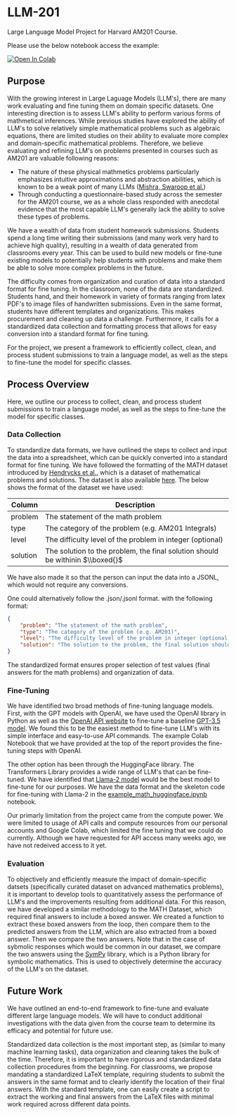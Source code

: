 # LLM-201
Large Language Model Project for Harvard AM201 Course.

Please use the below notebook access the example:

[![Open In Colab](https://colab.research.google.com/assets/colab-badge.svg)](https://colab.research.google.com/github/BaeHenryS/LLM-201/blob/main/examples/example_math_openai.ipynb)


## Purpose

With the growing interest in Large Laguage Models (LLM's), there are many work evaluating and fine tuning them on domain specific datasets. One interesting direction is to assess LLM's ability to perform various forms of mathmetical inferences. While previous studies have explored the ability of LLM's to solve relatively simple mathematical problems such as algebraic equations, there are limited studies on their ability to evaluate more complex and domain-specific mathematical problems. Therefore, we believe evaluating and refining LLM's on problems presented in courses such as AM201 are valuable following reasons:
- The nature of these physical mathmetics problems particularly emphasizes intuitive approximations and abstraction abilities, which is known to be a weak point of many LLMs ([Mishra, Swaroop et al.](https://arxiv.org/abs/2204.05660))
- Through conducting a questionnaire-based study across the semester for the AM201 course, we as a whole class responded with anecdotal evidence that the most capable LLM's generally lack the ability to solve these types of problems.

We have a wealth of data from student homework submissions. Students spend a long time writing their submissions (and many work very hard to achieve high quality), resulting in a wealth of data generated from classrooms every year. This can be used to build new models or fine-tune existing models to potentially help students with problems and make them be able to solve more complex problems in the future. 


The difficulty comes from organization and curation of data into a standard format for fine tuning. In the classroom, none of the data are standardized. Students hand, and their homework in variety of formats ranging from latex PDF's to image files of handwritten submissions. Even in the same format, students have different templates and organizations. This makes procurement and cleaning up data a challenge. Furthermore, it calls for a standardized data collection and formatting process that allows for easy conversion into a standard format for fine tuning. 


For the project, we present a framework to efficiently collect, clean, and process student submissions to train a language model, as well as the steps to fine-tune the model for specific classes. 




## Process Overview

Here, we outline our process to collect, clean, and process student submissions to train a language model, as well as the steps to fine-tune the model for specific classes.

### Data Collection

To standardize data formats, we have outlined the steps to collect and input the data into a spreadsheet, which can be quickly converted into a standard format for fine tuning. We have followed the formatting of the MATH dataset introduced by [Hendrycks et al.](https://arxiv.org/abs/2103.03874), which is a dataset of mathematical problems and solutions. The dataset is also available [here](https://paperswithcode.com/dataset/math). The below shows the format of the dataset we have used:

| Column          | Description           |
| ------------------ | --------------------- |
| problem            | The statement of the math problem |
| type               | The category of the problem (e.g. AM201 Integrals) |
| level              | The difficulty level of the problem in integer (optional) |
| solution           | The solution to the problem, the final solution should be withinin \$\\\boxed{}\$ |

We have also made it so that the person can input the data into a JSONL, which would not require any conversions.

One could alternatively follow the .json/.jsonl format. with the following format:

```json
{
    "problem": "The statement of the math problem",
    "type": "The category of the problem (e.g. AM201)",
    "level": "The difficulty level of the problem in integer (optional)",
    "solution": "The solution to the problem, the final solution should be withinin \$\\\boxed{}\$"
}
```

The standardized format ensures proper selection of test values (final answers for the math problems) and organization of data. 

### Fine-Tuning

We have identified two broad methods of fine-tuning language models. First, with the GPT models with OpenAI, we have used the OpenAI library in Python as well as the [OpenAI API website](https://platform.openai.com/docs/overview) to fine-tune a baseline [GPT-3.5 model](https://openai.com/blog/gpt-3-5-turbo-fine-tuning-and-api-updates). We found this to be the easiest method to fine-tune LLM's with its simple interface and easy-to-use API commands. The example Colab Notebook that we have provided at the top of the report provides the fine-tuning steps with OpenAI. 

The other option has been through the HuggingFace library. The Transformers Library provides a wide range of LLM's that can be fine-tuned. We have identified that [Llama-2 model](https://arxiv.org/abs/2307.09288) would be the best model to fine-tune for our purposes. We have the data format and the skeleton code for fine-tuning with Llama-2 in the [example_math_huggingface.ipynb](./examples/example_math_huggingface.ipynb) notebook.


Our primarly limitation from the project came from the compute power. We were limited to usage of API calls and compute resources from our personal accounts and Google Colab, which limited the fine tuning that we could do currently. Although we have requested for API access many weeks ago, we have not redeived access to it yet.





### Evaluation

To objectively and efficiently measure the impact of domain-specific datsets (specifically curated dataset on advanced mathematics problems), it is important to develop tools to quantitatively assess the performance of LLM's and the improvements resulting from additional data. For this reason, we have developed a similar methodology to the MATH Dataset, which required final answers to include a boxed answer. We created a function to extract these boxed answers from the loop, then compare them to the predicted answers from the LLM, which are also extracted from a boxed answer. Then we compare the two answers. Note that in the case of sybmolic responses which would be common in our dataset, we compare the two answers using the [SymPy](https://www.sympy.org/en/index.html) library, which is a Python library for symbolic mathematics. This is used to objectively determine the accuracy of the LLM's on the dataset.

## Future Work

We have outlined an end-to-end framework to fine-tune and evaluate different large language models. We will have to conduct additional investigations with the data given from the course team to determine its efficacy and potential for future use. 

Standardized data collection is the most important step, as (similar to many machine learning tasks), data organization and cleaning takes the bulk of the time. Therefore, it is important to have rigorous and standardized data collection procedures from the beginning. For classrooms, we propose mandating a standardized LaTeX template, requiring students to submit the answers in the same format and to clearly identify the location of their final answers. With the standard template, one can easily create a script to extract the working and final answers from the LaTeX files with minimal work required across different data points. 









